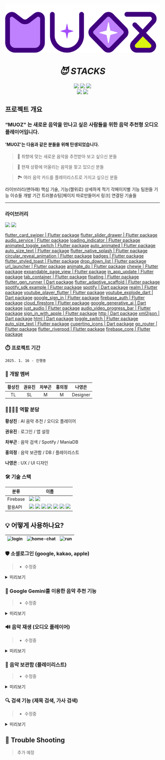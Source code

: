 <p align="center"><img src="assets/images/muoz.png"></img></p>

##### <div align=center><h1>😈 STACKS </h1></div>

<div align=center>
    <img src="https://img.shields.io/badge/firebase-FFCA28?style=for-the-badge&logo=firebase&logoColor=white">
    <img src="https://img.shields.io/badge/flutter-02569B?style=for-the-badge&logo=flutter&logoColor=white">
    <img src="https://img.shields.io/badge/github-181717?style=for-the-badge&logo=github&logoColor=white"> 
<br>
    <img src="https://img.shields.io/badge/spotify-1ED760?style=for-the-badge&logo=spotify&logoColor=black">
    <img src="https://img.shields.io/badge/googlegemini-8E75B2?style=for-the-badge&logo=googlegemini&logoColor=white">
 
<br>
</div>

## 프로젝트 개요
### “MUOZ" 는 새로운 음악을 만나고 싶은 사람들을 위한 음악 추천형 오디오 플레이어입니다.
#### 'MUOZ'는 다음과 같은 분들을 위해 탄생되었습니다.

> 💚 취향에 맞는 새로운 음악을 추천받아 보고 싶으신 분들
> 

> 🌟 현재 상황에 어울리는 음악을 찾고 있으신 분들
> 

> 🏞 여러 음악 카드를 플레이리스트로 가지고 싶으신 분들
> 



라이브러리(맨아래)
핵심 기술, 기능(젤위로) 상세하게 적기
각페이지별 기능
팀원들 기능
이슈들
개발 기간
트러블슈팅[페이지 따로만들어서 링크]
연결된 기술들

---
### 라이브러리

<img src="https://img.shields.io/badge/dart-0175C2?style=for-the-badge">
<img src="https://img.shields.io/badge/flutter-02569B?style=for-the-badge">
<br>

[flutter_card_swiper | Flutter package](https://pub.dev/packages/flutter_card_swiper)
[flutter_slider_drawer | Flutter package](https://pub.dev/packages/flutter_slider_drawer)
[audio_service | Flutter package](https://pub.dev/packages/audio_service)
[loading_indicator | Flutter package](https://pub.dev/packages/loading_indicator)
[animated_toggle_switch | Flutter package](https://pub.dev/packages/animated_toggle_switch)
[auto_animated | Flutter package](https://pub.dev/packages/auto_animated)
[auto_size_text | Flutter package](https://pub.dev/packages/auto_size_text)
[flutter_native_splash | Flutter package](https://pub.dev/packages/flutter_native_splash)
[circular_reveal_animation | Flutter package](https://pub.dev/packages/circular_reveal_animation)
[badges | Flutter package](https://pub.dev/packages/badges)
[flutter_styled_toast | Flutter package](https://pub.dev/packages/flutter_styled_toast)
[drop_down_list | Flutter package](https://pub.dev/packages/drop_down_list)
[url_launcher | Flutter package](https://pub.dev/packages/url_launcher)
[animate_do | Flutter package](https://pub.dev/packages/animate_do)
[chewie | Flutter package](https://pub.dev/packages/chewie)
[expandable_page_view | Flutter package](https://pub.dev/packages/expandable_page_view)
[in_app_update | Flutter package](https://pub.dev/packages/in_app_update)
[tab_container | Flutter package](https://pub.dev/packages/tab_container)
[floating | Flutter package](https://pub.dev/packages/floating)
[flutter_gen_runner | Dart package](https://pub.dev/packages/flutter_gen_runner)
[flutter_adaptive_scaffold | Flutter package](https://pub.dev/packages/flutter_adaptive_scaffold)
[spotify_sdk example | Flutter package](https://pub.dev/packages/spotify_sdk/example)
[spotify | Dart package](https://pub.dev/packages/spotify)
[realm | Flutter package](https://pub.dev/packages/realm)
[youtube_player_flutter | Flutter package](https://pub.dev/packages/youtube_player_flutter)
[youtube_explode_dart | Dart package](https://pub.dev/packages/youtube_explode_dart)
[google_sign_in | Flutter package](https://pub.dev/packages/google_sign_in)
[firebase_auth | Flutter package](https://pub.dev/packages/firebase_auth)
[cloud_firestore | Flutter package](https://pub.dev/packages/cloud_firestore)
[google_generative_ai | Dart package](https://pub.dev/packages/google_generative_ai)
[just_audio | Flutter package](https://pub.dev/packages/just_audio)
[audio_video_progress_bar | Flutter package](https://pub.dev/packages/audio_video_progress_bar)
[sign_in_with_apple | Flutter package](https://pub.dev/packages/sign_in_with_apple)
[http | Dart package](https://pub.dev/packages/http)
[xml2json | Dart package](https://pub.dev/packages/xml2json)
[html | Dart package](https://pub.dev/packages/html)
[toggle_switch | Flutter package](https://pub.dev/packages/toggle_switch)
[auto_size_text | Flutter package](https://pub.dev/packages/auto_size_text)
[cupertino_icons | Dart package](https://pub.dev/packages/cupertino_icons)
[go_router | Flutter package](https://pub.dev/packages/go_router)
[flutter_riverpod | Flutter package](https://pub.dev/packages/flutter_riverpod)
[firebase_core | Flutter package](https://pub.dev/packages/firebase_core)

### ⏱️ 프로젝트 기간
`2025. 1. 16 - 진행중`


### 👥 개발 멤버

| **황상진** | **권유진** | **차부곤** | **홍의정** | **나영은** |
| :------: |  :------: | :------: | :------: | :------: |
| TL | SL | M | M | Designer |


### 👨‍👩‍👧‍👦 역할 분담
**황상진** : AI 음악 추천 / 오디오 플레이어 

**권유진** : 로그인 / 앱 설정

**차부곤** : 음악 검색 / Spotify / ManiaDB

**홍의정** : 음악 보관함 / DB / 플레이리스트

**나영은** : UX / UI 디자인



### 🛠️ 기술 스택
| 분류 | 이름 |
| --- | --- |
| Firebase | <img src="https://img.shields.io/badge/Authentication-4285F4"> <img src="https://img.shields.io/badge/Firestore-854C1D">
| 활용API | <img src="https://img.shields.io/badge/Apple Login-A2AAAD"> <img src="https://img.shields.io/badge/Google Login-373737"> <img src="https://img.shields.io/badge/Kakao Login-FFCD00"> <img src="https://img.shields.io/badge/Google Gemini-8E75B2"> <img src="https://img.shields.io/badge/Youtube Explode-FF0000"> <img src="https://img.shields.io/badge/Spotify Api-1DB954"> <img src="https://img.shields.io/badge/Naver Search Api-03C75A"> |


## 💡 어떻게 사용하나요?

| ![login](gif) | ![home-chat](gif) | ![run](gif) |
| ------------------------------------------------------------------------------------------------------ | ---------------------------------------------------------------------------------------------------------- | ---------------------------------------------------------------------------------------------------- |

### 🛡 소셜로그인 (google, kakao, apple)

> * 수정중

<details>
<summary>미리보기</summary>
<div markdown="1">

> ![로그인](gif)

<br>
</div>
</details>

### 🚀  Google Gemini를 이용한 음악 추천 기능
 
> * 수정중

<details>
<summary>미리보기</summary>
<div markdown="1">

![음악 카드 추천](gif)

 <br>
</div>
</details>

### 🔊 음악 재생 (오디오 플레이어)
 
> * 수정중

<details>
<summary>미리보기</summary>
<div markdown="1">

![오디오플레이어](gif)

 <br>
</div>
</details>

### 📝 음악 보관함 (플레이리스트)

> * 수정중

<details>
<summary>미리보기</summary>
<div markdown="1">
 
![보관함 - 라이브러리](gif)
![보관함 - 플레이리스트](gif)

<br>
</div>
</details>

### 🔍 검색 기능 (제목 검색, 가사 검색)

> * 수정중

<details>
<summary>미리보기</summary>
<div markdown="1">

![음악검색](gif)

 <br>
</div>
</details>


## 🚨 Trouble Shooting

> 추가 예정